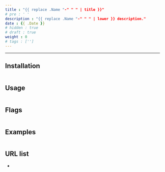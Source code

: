 ```yaml
---
title : "{{ replace .Name "-" " " | title }}"
# pre : ' '
description : "{{ replace .Name "-" " " | lower }} description."
date : {{ .Date }}
# hidden : true
# draft : true
weight : 0
# tags : ['']
---
```


---

## Installation

```plain

```

## Usage

```plain

```

## Flags

```plain

```

## Examples

```plain

```

## URL list

- []()
